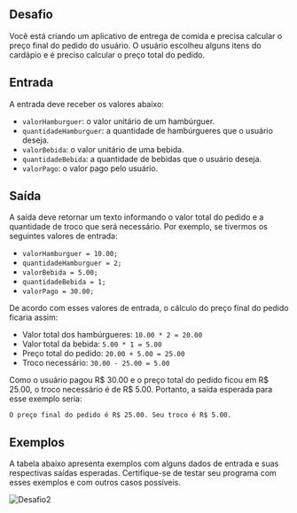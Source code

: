 ## Desafio

Você está criando um aplicativo de entrega de comida e precisa calcular o preço final do pedido do usuário. O usuário escolheu alguns itens do cardápio e é preciso calcular o preço total do pedido.

## Entrada
A entrada deve receber os valores abaixo:

- `valorHamburguer`: o valor unitário de um hambúrguer.
- `quantidadeHamburguer`: a quantidade de hambúrgueres que o usuário deseja.
- `valorBebida`: o valor unitário de uma bebida.
- `quantidadeBebida`: a quantidade de bebidas que o usuário deseja.
- `valorPago`: o valor pago pelo usuário.

## Saída 
A saída deve retornar um texto informando o valor total do pedido e a quantidade de troco que será necessário. Por exemplo, se tivermos os seguintes valores de entrada:

- `valorHamburguer = 10.00;`
- `quantidadeHamburguer = 2;`
- `valorBebida = 5.00;`
- `quantidadeBebida = 1;`
- `valorPago = 30.00;`

De acordo com esses valores de entrada, o cálculo do preço final do pedido ficaria assim:

- Valor total dos hambúrgueres: `10.00 * 2 = 20.00`
- Valor total da bebida: `5.00 * 1 = 5.00`
- Preço total do pedido: `20.00 + 5.00 = 25.00`
- Troco necessário: `30.00 - 25.00 = 5.00`

Como o usuário pagou R$ 30.00 e o preço total do pedido ficou em R$ 25.00, o troco necessário é de R$ 5.00. Portanto, a saída esperada para esse exemplo seria:

```
O preço final do pedido é R$ 25.00. Seu troco é R$ 5.00.
```

## Exemplos
A tabela abaixo apresenta exemplos com alguns dados de entrada e suas respectivas saídas esperadas. Certifique-se de testar seu programa com esses exemplos e com outros casos possíveis.

![Desafio2](C:\Users\User\Desktop\Desafio2.png)
